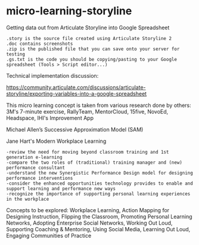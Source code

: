 # micro-learning-storyline
Getting data out from Articulate Storyline into Google Spreadsheet
	
	.story is the source file created using Articulate Storyline 2
	.doc contains screenshots
	.zip is the published file that you can save onto your server for testing
	.gs.txt is the code you should be copying/pasting to your Google spreadsheet (Tools > Script editor...)

Technical implementation discussion: 

https://community.articulate.com/discussions/articulate-storyline/exporting-variables-into-a-google-spreadsheet

This micro learning concept is taken from various research done by others: 3M's 7-minute exercise, RallyTeam, MentorCloud, 15five, NovoEd, Headspace, IHI's Improvement App

Michael Allen’s Successive Approximation Model (SAM)

Jane Hart's Modern Workplace Learning 

	-review the need for moving beyond classroom training and 1st generation e-learning
	-compare the two roles of (traditional) training manager and (new) performance consultant
	-understand the new Synergistic Performance Design model for designing performance interventions
	-consider the enhanced opportunities technology provides to enable and support learning and performance new ways
	-recognize the importance of supporting personal learning experiences in the workplace

Concepts to be explored:
Workplace Learning,
Action Mapping for Designing Instruction,
Flipping the Classroom,
Promoting Personal Learning Networks,
Adopting Enterprise Social Networks,
Working Out Loud,
Supporting Coaching & Mentoring,
Using Social Media,
Learning Out Loud,
Engaging Communities of Practice
